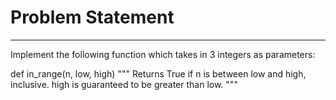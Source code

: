# Problem Statement
------------------
Implement the following function which takes in 3 integers as parameters:

def in_range(n, low, high) """ Returns True if n is between low and high, inclusive. high is guaranteed to be greater than low. """